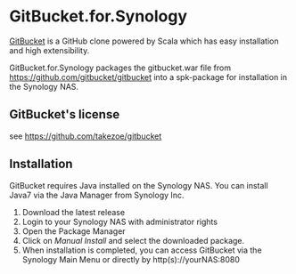 # GitBucket.for.Synology

[GitBucket](https://github.com/gitbucket/gitbucket) is a GitHub clone powered by Scala which has easy installation and high extensibility.

GitBucket.for.Synology packages the gitbucket.war file from https://github.com/gitbucket/gitbucket into a spk-package for installation in the Synology NAS.
## GitBucket's license
see https://github.com/takezoe/gitbucket

## Installation
GitBucket requires Java installed on the Synology NAS. You can install Java7 via the Java Manager from Synology Inc.

1. Download the latest release
2. Login to your Synology NAS with administrator rights
3. Open the Package Manager
4. Click on *Manual Install* and select the downloaded package.
5. When installation is completed, you can access GitBucket via the Synology Main Menu or directly by http(s)://yourNAS:8080
